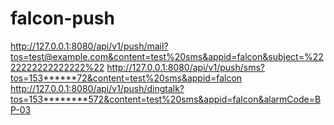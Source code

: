 # falcon-push
http://127.0.0.1:8080/api/v1/push/mail?tos=test@example.com&content=test%20sms&appid=falcon&subject=%2222222222222222%22
http://127.0.0.1:8080/api/v1/push/sms?tos=153******72&content=test%20sms&appid=falcon
http://127.0.0.1:8080/api/v1/push/dingtalk?tos=153********572&content=test%20sms&appid=falcon&alarmCode=BP-03
